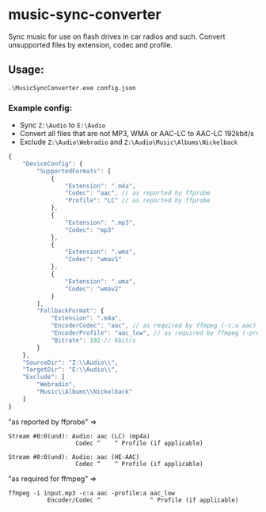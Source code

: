 # music-sync-converter
Sync music for use on flash drives in car radios and such. Convert unsupported files by extension, codec and profile.

## Usage:
`.\MusicSyncConverter.exe config.json`

### Example config:
- Sync `Z:\Audio` to `E:\Audio`
- Convert all files that are not MP3, WMA or AAC-LC to AAC-LC 192kbit/s
- Exclude `Z:\Audio\Webradio` and `Z:\Audio\Music\Albums\Nickelback`

```js
{
    "DeviceConfig": {
        "SupportedFormats": [
            {
                "Extension": ".m4a",
                "Codec": "aac", // as reported by ffprobe
                "Profile": "LC" // as reported by ffprobe
            },
            {
                "Extension": ".mp3",
                "Codec": "mp3"
            },
            {
                "Extension": ".wma",
                "Codec": "wmav1"
            },
            {
                "Extension": ".wma",
                "Codec": "wmav2"
            }
        ],
        "FallbackFormat": {
            "Extension": ".m4a",
            "EncoderCodec": "aac", // as required by ffmpeg (-c:a aac)
            "EncoderProfile": "aac_low", // as required by ffmpeg (-profile:a aac_low), may be omitted
            "Bitrate": 192 // kbit/s
        }
    },
    "SourceDir": "Z:\\Audio\\",
    "TargetDir": "E:\\Audio\\",
    "Exclude": [
        "Webradio",
        "Music\\Albums\\Nickelback"
    ]
}
```

"as reported by ffprobe" =>
```
Stream #0:0(und): Audio: aac (LC) (mp4a)
                   Codec ^    ^ Profile (if applicable)

Stream #0:0(und): Audio: aac (HE-AAC)
                   Codec ^    ^ Profile (if applicable)
```

"as required for ffmpeg" =>
```
ffmpeg -i input.mp3 -c:a aac -profile:a aac_low
           Encoder/Codec ^              ^ Profile (if applicable)
```